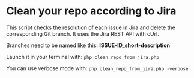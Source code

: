 # Clean your repo according to Jira
This script checks the resolution of each issue in Jira and delete the corresponding Git branch.
It uses the Jira REST API with cUrl.

Branches need to be named like this: **ISSUE-ID_short-description**

Launch it in your terminal with: `php clean_repo_from_jira.php`

You can use verbose mode with: `php clean_repo_from_jira.php -verbose`
